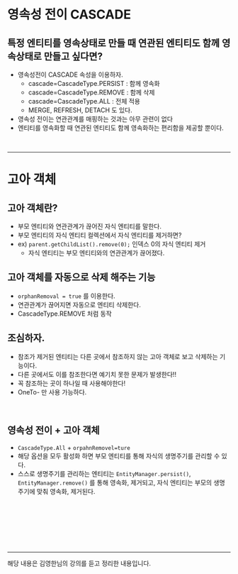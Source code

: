 # 영속성 전이 CASCADE

## 특정 엔티티를 영속상태로 만들 때 연관된 엔티티도 함께 영속상태로 만들고 싶다면?
- 영속성전이 CASCADE 속성을 이용하자.
  - cascade=CascadeType.PERSIST : 함께 영속화
  - cascade=CascadeType.REMOVE : 함께 삭제
  - cascade=CascadeType.ALL : 전체 적용
  - MERGE, REFRESH, DETACH 도 있다.
- 영속성 전이는 연관관계를 매핑하는 것과는 아무 관련이 없다
- 엔티티를 영속화할 때 연관된 엔티티도 함께 영속화하는 편리함을 제공할 뿐이다.

<br>

---

# 고아 객체

## 고아 객체란?
- 부모 엔티티와 연관관계가 끊어진 자식 엔티티를 말한다.
- 부모 엔티티의 자식 엔티티 컬렉션에서 자식 엔티티를 제거하면?
- ex) `parent.getChildList().remove(0);` 인덱스 0의 자식 엔티티 제거
  - 자식 엔티티는 부모 엔티티와의 연관관계가 끊어졌다.

## 고아 객체를 자동으로 삭제 해주는 기능
- `orphanRemoval = true` 를 이용한다.
- 연관관계가 끊어지면 자동으로 엔티티 삭제한다.
- CascadeType.REMOVE 처럼 동작

## 조심하자.
- 참조가 제거된 엔티티는 다른 곳에서 참조하지 않는 고아 객체로 보고 삭제하는 기능이다.
- 다른 곳에서도 이를 참조한다면 예기치 못한 문제가 발생한다!!
- 꼭 참조하는 곳이 하나일 때 사용해야한다!
- OneTo- 만 사용 가능하다.


<br>

## 영속성 전이 + 고아 객체
- `CascadeType.All` + `orpahnRemovel=ture`
- 해당 옵션을 모두 활성화 하면 부모 엔티티를 통해 자식의 생명주기를 관리할 수 있다.
- 스스로 생명주기를 관리하는 엔티티는 `EntityManager.persist()`, `EntityManager.remove()` 를 통해 영속화, 제거되고, 자식 엔티티는 부모의 생명주기에 맞춰 영속화, 제거된다.

<br>











<br><br><br><br>

---

해당 내용은 김영한님의 강의를 듣고 정리한 내용입니다.